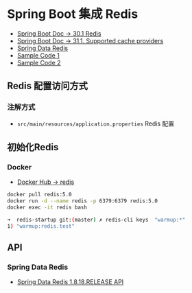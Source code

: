 # Spring Boot 集成 Redis

- [Spring Boot Doc -> 30.1 Redis](https://docs.spring.io/spring-boot/docs/1.5.19.RELEASE/reference/html/boot-features-nosql.html#boot-features-redis)
- [Spring Boot Doc -> 31.1. Supported cache providers](https://docs.spring.io/spring-boot/docs/1.5.19.RELEASE/reference/html/boot-features-caching.html#boot-features-caching-provider-redis)
- [Spring Data Redis](https://docs.spring.io/spring-data/data-redis/docs/1.8.18.RELEASE/reference/html/)
- [Sample Code 1](https://github.com/spring-projects/spring-boot/tree/v1.5.19.RELEASE/spring-boot-samples/spring-boot-sample-data-redis)
- [Sample Code 2](https://github.com/JeffLi1993/springboot-learning-example/tree/master/springboot-mybatis-redis)

## Redis 配置访问方式

### 注解方式

- `src/main/resources/application.properties` Redis 配置

## 初始化Redis

### Docker

- [Docker Hub -> redis](https://hub.docker.com/_/redis)

```bash
docker pull redis:5.0
docker run -d --name redis -p 6379:6379 redis:5.0
docker exec -it redis bash
```

```bash
➜  redis-startup git:(master) ✗ redis-cli keys  "warmup:*"
1) "warmup:redis.test"
```

## API

### Spring Data Redis

- [Spring Data Redis 1.8.18.RELEASE API](https://docs.spring.io/spring-data/data-redis/docs/1.8.18.RELEASE/api/)
